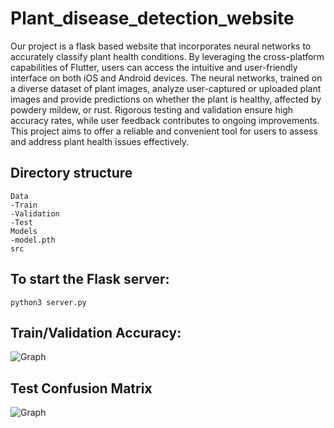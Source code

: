 # Plant_disease_detection_website
Our project is a flask based website that incorporates neural networks to accurately classify plant health conditions. By leveraging the cross-platform capabilities of Flutter, users can access the intuitive and user-friendly interface on both iOS and Android devices. The neural networks, trained on a diverse dataset of plant images, analyze user-captured or uploaded plant images and provide predictions on whether the plant is healthy, affected by powdery mildew, or rust. Rigorous testing and validation ensure high accuracy rates, while user feedback contributes to ongoing improvements. This project aims to offer a reliable and convenient tool for users to assess and address plant health issues effectively.

## Directory structure
```
Data
-Train
-Validation
-Test
Models
-model.pth
src
```
## To start the Flask server:
```python3 server.py```

## Train/Validation Accuracy:
![Graph](images/accuracy.png)

## Test Confusion Matrix
![Graph](images/test_conf.png)

